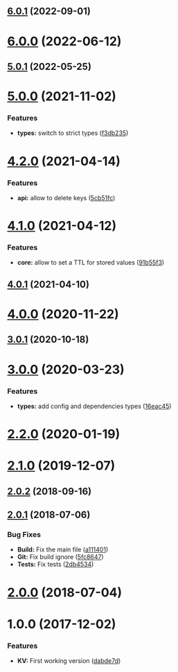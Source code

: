 ## [6.0.1](https://github.com/nfroidure/memory-kv-store/compare/v6.0.0...v6.0.1) (2022-09-01)



# [6.0.0](https://github.com/nfroidure/memory-kv-store/compare/v5.0.1...v6.0.0) (2022-06-12)



## [5.0.1](https://github.com/nfroidure/memory-kv-store/compare/v5.0.0...v5.0.1) (2022-05-25)



# [5.0.0](https://github.com/nfroidure/memory-kv-store/compare/v4.2.0...v5.0.0) (2021-11-02)


### Features

* **types:** switch to strict types ([f3db235](https://github.com/nfroidure/memory-kv-store/commit/f3db2350c8718ed06bbaf3d81cf20eb6f5d93592))



# [4.2.0](https://github.com/nfroidure/memory-kv-store/compare/v4.1.0...v4.2.0) (2021-04-14)


### Features

* **api:** allow to delete keys ([5cb51fc](https://github.com/nfroidure/memory-kv-store/commit/5cb51fcfe2a391fbcef068011fe3b5f92812ccdc))



# [4.1.0](https://github.com/nfroidure/memory-kv-store/compare/v4.0.1...v4.1.0) (2021-04-12)


### Features

* **core:** allow to set a TTL for stored values ([91b55f3](https://github.com/nfroidure/memory-kv-store/commit/91b55f3bf3895f1486978a64529349325dcff54d))



## [4.0.1](https://github.com/nfroidure/memory-kv-store/compare/v4.0.0...v4.0.1) (2021-04-10)



# [4.0.0](https://github.com/nfroidure/memory-kv-store/compare/v3.0.1...v4.0.0) (2020-11-22)



## [3.0.1](https://github.com/nfroidure/memory-kv-store/compare/v3.0.0...v3.0.1) (2020-10-18)



# [3.0.0](https://github.com/nfroidure/memory-kv-store/compare/v2.2.0...v3.0.0) (2020-03-23)


### Features

* **types:** add config and dependencies types ([16eac45](https://github.com/nfroidure/memory-kv-store/commit/16eac45a374ae2cda7e80fbf6418d9c54806e1ed))



# [2.2.0](https://github.com/nfroidure/memory-kv-store/compare/v2.1.0...v2.2.0) (2020-01-19)



# [2.1.0](https://github.com/nfroidure/memory-kv-store/compare/v2.0.2...v2.1.0) (2019-12-07)



<a name="2.0.2"></a>
## [2.0.2](https://github.com/nfroidure/memory-kv-store/compare/v2.0.1...v2.0.2) (2018-09-16)



<a name="2.0.1"></a>
## [2.0.1](https://github.com/nfroidure/memory-kv-store/compare/v2.0.0...v2.0.1) (2018-07-06)


### Bug Fixes

* **Build:** Fix the main file ([a111401](https://github.com/nfroidure/memory-kv-store/commit/a111401))
* **Git:** Fix build ignore ([5fc8647](https://github.com/nfroidure/memory-kv-store/commit/5fc8647))
* **Tests:** Fix tests ([2db4534](https://github.com/nfroidure/memory-kv-store/commit/2db4534))



<a name="2.0.0"></a>
# [2.0.0](https://github.com/nfroidure/memory-kv-store/compare/v1.0.0...v2.0.0) (2018-07-04)



<a name="1.0.0"></a>
# 1.0.0 (2017-12-02)


### Features

* **KV:** First working version ([dabde7d](https://github.com/nfroidure/memory-kv-store/commit/dabde7d))



